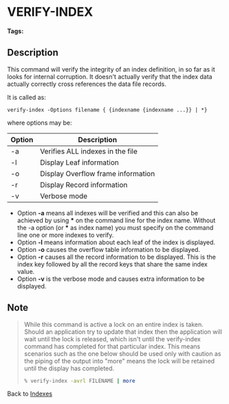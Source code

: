 # VERIFY-INDEX

<PageHeader />

**Tags:**
<badge text='file indexing' vertical='middle' />

## Description

This command will verify the integrity of an index definition, in so far as it looks for internal corruption. It doesn't actually verify that the index data actually correctly cross references the data file records.

It is called as:

```
verify-index -Options filename { {indexname {indexname ...}} | *}
```

where options may be:

| Option | Description |
| --- | --- |
| -a | Verifies ALL indexes in the file |
| -l | Display Leaf information |
| -o | Display Overflow frame information |
| -r | Display Record information |
| -v | Verbose mode |

- Option **-a** means all indexes will be verified and this can also be achieved by using **\*** on the command line for the index name. Without the -a option (or **\*** as index name) you must specify on the command line one or more indexes to verify.
- Option **-l** means information about each leaf of the index is displayed.
- Option **-o** causes the overflow table information to be displayed.
- Option **-r** causes all the record information to be displayed. This is the index key followed by all the record keys that share the same index value.
- Option **-v** is the verbose mode and causes extra information to be displayed.

## Note

> While this command is active a lock on an entire index is taken. Should an application try to update that index then the application will wait until the lock is released, which isn't until the verify-index command has completed for that particular index. This means scenarios such as the one below should be used only with caution as the piping of the output into "more" means the lock will be retained until the display has completed.
>
> ``` bash
> % verify-index -avrl FILENAME | more
> ```

Back to [Indexes](./../README.md)
